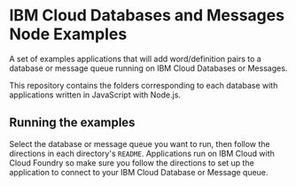 # IBM Cloud Databases and Messages Node Examples

A set of examples applications that will add word/definition pairs to a database or message queue running on IBM Cloud Databases or Messages.

This repository contains the folders corresponding to each database with applications written in JavaScript with Node.js.

## Running the examples

Select the database or message queue you want to run, then follow the directions in each directory's `README`. Applications run on IBM Cloud with Cloud Foundry so make sure you follow the directions to set up the application to connect to your IBM Cloud Database or Message queue.